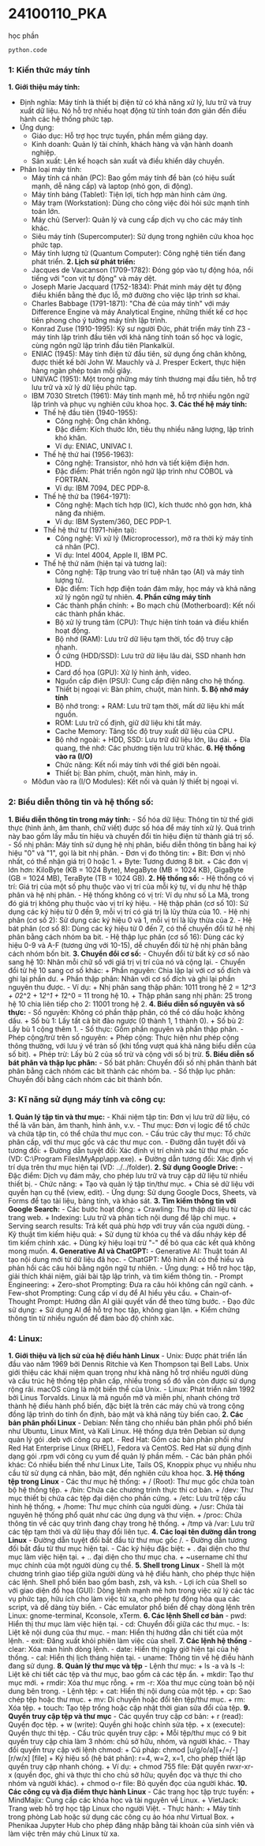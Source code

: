 # 24100110_PKA
học phần
```
python.code
```
### 1: Kiến thức máy tính
**1. Giới thiệu máy tính:**
- Định nghĩa: Máy tính là thiết bị điện tử có khả năng xử lý, lưu trữ và truy xuất dữ liệu. Nó hỗ trợ nhiều hoạt động từ tính toán đơn giản đến điều hành các hệ thống phức tạp.
- Ứng dụng:
  	+ Giáo dục: Hỗ trợ học trực tuyến, phần mềm giảng dạy.
 	+ Kinh doanh: Quản lý tài chính, khách hàng và vận hành doanh nghiệp.
 	+ Sản xuất: Lên kế hoạch sản xuất và điều khiển dây chuyền.
- Phân loại máy tính:
	+ Máy tính cá nhân (PC): Bao gồm máy tính để bàn (có hiệu suất mạnh, dễ nâng cấp) và laptop (nhỏ gọn, di động).
	+ Máy tính bảng (Tablet): Tiện lợi, tích hợp màn hình cảm ứng.
	+ Máy trạm (Workstation): Dùng cho công việc đòi hỏi sức mạnh tính toán lớn.
	+ Máy chủ (Server): Quản lý và cung cấp dịch vụ cho các máy tính khác.
	+ Siêu máy tính (Supercomputer): Sử dụng trong nghiên cứu khoa học phức tạp.
	+ Máy tính lượng tử (Quantum Computer): Công nghệ tiên tiến đang phát triển.
**2. Lịch sử phát triển:**
   - Jacques de Vaucanson (1709-1782): Đóng góp vào tự động hóa, nổi tiếng với "con vịt tự động" và máy dệt.
   - Joseph Marie Jacquard (1752-1834): Phát minh máy dệt tự động điều khiển bằng thẻ đục lỗ, mở đường cho việc lập trình sơ khai.
   - Charles Babbage (1791-1871): "Cha đẻ của máy tính" với máy Difference Engine và máy Analytical Engine, những thiết kế cơ học tiên phong cho ý tưởng máy tính lập trình.
   - Konrad Zuse (1910-1995): Kỹ sư người Đức, phát triển máy tính Z3 - máy tính lập trình đầu tiên với khả năng tính toán số học và logic, cùng ngôn ngữ lập trình đầu tiên Plankalkül.
   - ENIAC (1945): Máy tính điện tử đầu tiên, sử dụng ống chân không, được thiết kế bởi John W. Mauchly và J. Presper Eckert, thực hiện hàng ngàn phép toán mỗi giây.
   - UNIVAC (1951): Một trong những máy tính thương mại đầu tiên, hỗ trợ lưu trữ và xử lý dữ liệu phức tạp.
   - IBM 7030 Stretch (1961): Máy tính mạnh mẽ, hỗ trợ nhiều ngôn ngữ lập trình và phục vụ nghiên cứu khoa học.
**3. Các thế hệ máy tính:**
     - Thế hệ đầu tiên (1940-1955):
        + Công nghệ: Ống chân không.
        + Đặc điểm: Kích thước lớn, tiêu thụ nhiều năng lượng, lập trình khó khăn.
        + Ví dụ: ENIAC, UNIVAC I.
     - Thế hệ thứ hai (1956-1963):
        + Công nghệ: Transistor, nhỏ hơn và tiết kiệm điện hơn.
        + Đặc điểm: Phát triển ngôn ngữ lập trình như COBOL và FORTRAN.
        + Ví dụ: IBM 7094, DEC PDP-8.
     - Thế hệ thứ ba (1964-1971):
        + Công nghệ: Mạch tích hợp (IC), kích thước nhỏ gọn hơn, khả năng đa nhiệm.
        + Ví dụ: IBM System/360, DEC PDP-1.
     - Thế hệ thứ tư (1971-hiện tại):
        + Công nghệ: Vi xử lý (Microprocessor), mở ra thời kỳ máy tính cá nhân (PC).
        + Ví dụ: Intel 4004, Apple II, IBM PC.
     - Thế hệ thứ năm (hiện tại và tương lai):
        + Công nghệ: Tập trung vào trí tuệ nhân tạo (AI) và máy tính lượng tử.
        + Đặc điểm: Tích hợp điện toán đám mây, học máy và khả năng xử lý ngôn ngữ tự nhiên.
**4. Phần cứng máy tính**
		- Các thành phần chính:
				+ Bo mạch chủ (Motherboard): Kết nối các thành phần khác.
       	+ Bộ xử lý trung tâm (CPU): Thực hiện tính toán và điều khiển hoạt động.
       	+ Bộ nhớ (RAM): Lưu trữ dữ liệu tạm thời, tốc độ truy cập nhanh.
       	+ Ổ cứng (HDD/SSD): Lưu trữ dữ liệu lâu dài, SSD nhanh hơn HDD.
       	+ Card đồ họa (GPU): Xử lý hình ảnh, video.
       	+ Nguồn cấp điện (PSU): Cung cấp điện năng cho hệ thống.
       	+ Thiết bị ngoại vi: Bàn phím, chuột, màn hình.
**5. Bộ nhớ máy tính**
		- Bộ nhớ trong:
				+ RAM: Lưu trữ tạm thời, mất dữ liệu khi mất nguồn.
       	+ ROM: Lưu trữ cố định, giữ dữ liệu khi tắt máy.
       	+ Cache Memory: Tăng tốc độ truy xuất dữ liệu của CPU.
		- Bộ nhớ ngoài:
				+ HDD, SSD: Lưu trữ dữ liệu lớn, lâu dài.
				+ Đĩa quang, thẻ nhớ: Các phương tiện lưu trữ khác.
**6. Hệ thống vào ra (I/O)**
		- Chức năng: Kết nối máy tính với thế giới bên ngoài.
		- Thiết bị: Bàn phím, chuột, màn hình, máy in.
    - Môđun vào ra (I/O Modules): Kết nối và quản lý thiết bị ngoại vi.

### 2: Biểu diễn thông tin và hệ thống số:
**1. Biểu diễn thông tin trong máy tính:**
    - Số hóa dữ liệu: Thông tin từ thế giới thực (hình ảnh, âm thanh, chữ viết) được số hóa để máy tính xử lý. Quá trình này bao gồm lấy mẫu tín hiệu và chuyển đổi tín hiệu điện tử thành giá trị số.
    - Số nhị phân: Máy tính sử dụng hệ nhị phân, biểu diễn thông tin bằng hai ký hiệu "0" và "1", gọi là bit nhị phân.
    - Đơn vị đo thông tin:
        + Bit: Đơn vị nhỏ nhất, có thể nhận giá trị 0 hoặc 1.
        + Byte: Tương đương 8 bit.
        + Các đơn vị lớn hơn: KiloByte (KB = 1024 Byte), MegaByte (MB = 1024 KB), GigaByte (GB = 1024 MB), TeraByte (TB = 1024 GB).
**2. Hệ thống số:**
    - Hệ thống có vị trí: Giá trị của một số phụ thuộc vào vị trí của mỗi ký tự, ví dụ như hệ thập phân và hệ nhị phân.
    - Hệ thống không có vị trí: Ví dụ như số La Mã, trong đó giá trị không phụ thuộc vào vị trí ký hiệu.
    - Hệ thập phân (cơ số 10): Sử dụng các ký hiệu từ 0 đến 9, mỗi vị trí có giá trị là lũy thừa của 10.
    - Hệ nhị phân (cơ số 2): Sử dụng các ký hiệu 0 và 1, mỗi vị trí là lũy thừa của 2.
    - Hệ bát phân (cơ số 8): Dùng các ký hiệu từ 0 đến 7, có thể chuyển đổi từ hệ nhị phân bằng cách nhóm ba bit.
    - Hệ thập lục phân (cơ số 16): Dùng các ký hiệu 0-9 và A-F (tương ứng với 10-15), dễ chuyển đổi từ hệ nhị phân bằng cách nhóm bốn bit.
**3. Chuyển đổi cơ số:**
    - Chuyển đổi từ bất kỳ cơ số nào sang hệ 10: Nhân mỗi chữ số với giá trị vị trí của nó và cộng lại.
    - Chuyển đổi từ hệ 10 sang cơ số khác:
        + Phần nguyên: Chia lặp lại với cơ số đích và ghi lại phần dư.
        + Phần thập phân: Nhân với cơ số đích và ghi lại phần nguyên thu được.
    - Ví dụ:
        + Nhị phân sang thập phân: 1011 trong hệ 2 = 1*2^3 + 0*2^2 + 1*2^1 + 1*2^0 = 11 trong hệ 10.
        + Thập phân sang nhị phân: 25 trong hệ 10 chia liên tiếp cho 2: 11001 trong hệ 2.
**4. Biểu diễn số nguyên và số thực:**
    - Số nguyên: Không có phần thập phân, có thể có dấu hoặc không dấu.
        + Số bù 1: Lấy tất cả bit đảo ngược (0 thành 1, 1 thành 0).
        + Số bù 2: Lấy bù 1 cộng thêm 1.
    - Số thực: Gồm phần nguyên và phần thập phân.
    - Phép cộng/trừ trên số nguyên:
        + Phép cộng: Thực hiện như phép cộng thông thường, với lưu ý về tràn số (khi tổng vượt quá khả năng biểu diễn của số bit).
        + Phép trừ: Lấy bù 2 của số trừ và cộng với số bị trừ.
**5. Biểu diễn số bát phân và thập lục phân:**
    - Số bát phân: Chuyển đổi số nhị phân thành bát phân bằng cách nhóm các bit thành các nhóm ba.
    - Số thập lục phân: Chuyển đổi bằng cách nhóm các bit thành bốn.

### 3: Kĩ năng sử dụng máy tính và công cụ:
**1. Quản lý tập tin và thư mục:**
    - Khái niệm tập tin: Đơn vị lưu trữ dữ liệu, có thể là văn bản, âm thanh, hình ảnh, v.v.
    - Thư mục: Đơn vị logic để tổ chức và chứa tập tin, có thể chứa thư mục con.
    - Cấu trúc cây thư mục: Tổ chức phân cấp, với thư mục gốc và các thư mục con.
    - Đường dẫn tuyệt đối và tương đối:
        + Đường dẫn tuyệt đối: Xác định vị trí chính xác từ thư mục gốc (VD: C:\Program Files\MyApp\app.exe).
        + Đường dẫn tương đối: Xác định vị trí dựa trên thư mục hiện tại (VD: ../../folder).
**2. Sử dụng Google Drive:**
    - Đặc điểm: Dịch vụ đám mây, cho phép lưu trữ và truy cập dữ liệu từ nhiều thiết bị.
    - Chức năng:
        + Tạo và quản lý tập tin/thư mục.
        + Chia sẻ dữ liệu với quyền hạn cụ thể (view, edit).
    - Ứng dụng: Sử dụng Google Docs, Sheets, và Forms để tạo tài liệu, bảng tính, và khảo sát.
**3. Tìm kiếm thông tin với Google Search:**
    - Các bước hoạt động:
        + Crawling: Thu thập dữ liệu từ các trang web.
        + Indexing: Lưu trữ và phân tích nội dung để lập chỉ mục.
        + Serving search results: Trả kết quả phù hợp với truy vấn của người dùng.
    - Kỹ thuật tìm kiếm hiệu quả:
        + Sử dụng từ khóa cụ thể và dấu nháy kép để tìm kiếm chính xác.
        + Dùng ký hiệu loại trừ "-" để bỏ qua các kết quả không mong muốn.
**4. Generative AI và ChatGPT:**
    - Generative AI: Thuật toán AI tạo nội dung mới từ dữ liệu đã học.
    - ChatGPT: Mô hình AI có thể hiểu và phản hồi các câu hỏi bằng ngôn ngữ tự nhiên.
    - Ứng dụng:
        + Hỗ trợ học tập, giải thích khái niệm, giải bài tập lập trình, và tìm kiếm thông tin.
    - Prompt Engineering:
        + Zero-shot Prompting: Đưa ra câu hỏi không cần ngữ cảnh.
        + Few-shot Prompting: Cung cấp ví dụ để AI hiểu yêu cầu.
        + Chain-of-Thought Prompt: Hướng dẫn AI giải quyết vấn đề theo từng bước.
    - Đạo đức sử dụng:
        + Sử dụng AI để hỗ trợ học tập, không gian lận.
        + Kiểm chứng thông tin từ nhiều nguồn để đảm bảo độ chính xác.
### 4: Linux:
**1. Giới thiệu và lịch sử của hệ điều hành Linux**
    - Unix: Được phát triển lần đầu vào năm 1969 bởi Dennis Ritchie và Ken Thompson tại Bell Labs. Unix giới thiệu các khái niệm quan trọng như khả năng hỗ trợ nhiều người dùng và cấu trúc hệ thống tệp phân cấp, nhiều trong số đó vẫn còn được sử dụng rộng rãi. macOS cũng là một biến thể của Unix.
    - Linux: Phát triển năm 1992 bởi Linus Torvalds. Linux là mã nguồn mở và miễn phí, nhanh chóng trở thành hệ điều hành phổ biến, đặc biệt là trên các máy chủ và trong cộng đồng lập trình do tính ổn định, bảo mật và khả năng tùy biến cao.
**2. Các bản phân phối Linux**
    - Debian: Nền tảng cho nhiều bản phân phối phổ biến như Ubuntu, Linux Mint, và Kali Linux. Hệ thống dựa trên Debian sử dụng quản lý gói .deb với công cụ apt.
    - Red Hat: Gồm các bản phân phối như Red Hat Enterprise Linux (RHEL), Fedora và CentOS. Red Hat sử dụng định dạng gói .rpm với công cụ yum để quản lý phần mềm.
    - Các bản phân phối khác: Có nhiều biến thể như Linux Lite, Tails OS, Knoppix phục vụ nhiều nhu cầu từ sử dụng cá nhân, bảo mật, đến nghiên cứu khoa học.
**3. Hệ thống tệp trong Linux**
    - Các thư mục hệ thống:
        + / (Root): Thư mục gốc chứa toàn bộ hệ thống tệp.
        + /bin: Chứa các chương trình thực thi cơ bản.
        + /dev: Thư mục thiết bị chứa các tệp đại diện cho phần cứng.
        + /etc: Lưu trữ tệp cấu hình hệ thống. 
        + /home: Thư mục chính của người dùng.
        + /usr: Chứa tài nguyên hệ thống phổ quát như các ứng dụng và thư viện.
        + /proc: Chứa thông tin về các quy trình đang chạy trong hệ thống.
        + /tmp và /var: Lưu trữ các tệp tạm thời và dữ liệu thay đổi liên tục.
**4. Các loại tên đường dẫn trong Linux**
    - Đường dẫn tuyệt đối bắt đầu từ thư mục gốc /.
    - Đường dẫn tương đối bắt đầu từ thư mục hiện tại.
    - Các ký hiệu đặc biệt:
        + . đại diện cho thư mục làm việc hiện tại.
        + .. đại diện cho thư mục cha.
        + ~username chỉ thư mục chính của một người dùng cụ thể.
**5. Shell trong Linux**
    - Shell là một chương trình giao tiếp giữa người dùng và hệ điều hành, cho phép thực hiện các lệnh. Shell phổ biến bao gồm bash, zsh, và ksh.
    - Lợi ích của Shell so với giao diện đồ họa (GUI): Dòng lệnh mạnh mẽ hơn trong việc xử lý các tác vụ phức tạp, hữu ích cho làm việc từ xa, cho phép tự động hóa qua các script, và dễ dàng tùy biến.
    - Các emulator phổ biến để chạy dòng lệnh trên Linux: gnome-terminal, Kconsole, xTerm.
**6. Các lệnh Shell cơ bản**
    - pwd: Hiển thị thư mục làm việc hiện tại.
    - cd: Chuyển đổi giữa các thư mục.
    - ls: Liệt kê nội dung của thư mục.
    - man: Hiển thị hướng dẫn chi tiết của một lệnh.
    - exit: Đăng xuất khỏi phiên làm việc của shell.
**7. Các lệnh hệ thống**
    - clear: Xóa màn hình dòng lệnh.
    - date: Hiển thị ngày giờ hiện tại của hệ thống.
    - cal: Hiển thị lịch tháng hiện tại.
    - uname: Thông tin về hệ điều hành đang sử dụng.
**8. Quản lý thư mục và tệp**
    - Lệnh thư mục:
        + ls -a và ls -l: Liệt kê chi tiết các tệp và thư mục, bao gồm cả các tệp ẩn.
        + mkdir: Tạo thư mục mới.
        + rmdir: Xóa thư mục rỗng.
        + rm -r: Xóa thư mục cùng toàn bộ nội dung bên trong.
    - Lệnh tệp:
        + cat: Hiển thị nội dung của một tệp.
        + cp: Sao chép tệp hoặc thư mục.
        + mv: Di chuyển hoặc đổi tên tệp/thư mục.
        + rm: Xóa tệp.
        + touch: Tạo tệp trống hoặc cập nhật thời gian sửa đổi của tệp.
**9. Quyền truy cập tệp và thư mục**
    - Các quyền truy cập cơ bản:
        + r (read): Quyền đọc tệp.
        + w (write): Quyền ghi hoặc chỉnh sửa tệp.
        + x (execute): Quyền thực thi tệp.
    - Cấu trúc quyền truy cập:
        + Mỗi tệp/thư mục có 9 bit quyền truy cập chia làm 3 nhóm: chủ sở hữu, nhóm, và người khác.
    - Thay đổi quyền truy cập với lệnh chmod:
        + Cú pháp: chmod [u/g/o/a][+/=/-][r/w/x] [file]
        + Ký hiệu số (hệ bát phân): r=4, w=2, x=1, cho phép thiết lập quyền truy cập nhanh chóng.
        + Ví dụ:
            + chmod 755 file: Đặt quyền rwxr-xr-x (quyền đọc, ghi và thực thi cho chủ sở hữu; quyền đọc và thực thi cho nhóm và người khác).
            + chmod o-r file: Bỏ quyền đọc của người khác.
**10. Các công cụ và địa điểm thực hành Linux**
    - Các trang học tập trực tuyến:
        + MindMajix: Cung cấp các khóa học và tài nguyên về Linux.
        + VietJack: Trang web hỗ trợ học tập Linux cho người Việt.
    - Thực hành:
        + Máy tính trong phòng Lab hoặc sử dụng các công cụ ảo hóa như Virtual Box.
        + Phenikaa Jupyter Hub cho phép đăng nhập bằng tài khoản của sinh viên và làm việc trên máy chủ Linux từ xa.
